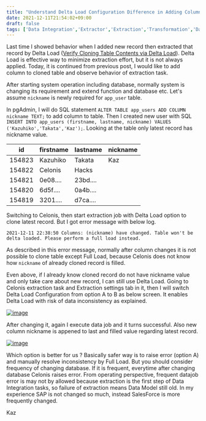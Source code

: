 ```yaml
---
title: "Understand Delta Load Configuration Difference in Adding Column Scenario"
date: 2021-12-11T21:54:02+09:00
draft: false
tags: ['Data Integration','Extractor','Extraction','Transformation','Data Job']
---
```


Last time I showed behavior when I added new record then extracted that record by Delta Load ([Verify Cloning Table Contents via Delta Load](../2021-12-04-verify-cloning-table-contents-via-delta-load)). Delta Load is effective way to minimize extraction effort, but it is not always applied. Today, it is continued from previous post, I would like to add column to cloned table and observe behavior of extraction task.

After starting system operation including database, normally system is changing its requirement and extend function and database etc. Let's assume `nickname` is newly required for `app_user` table. 

In pgAdmin, I will do SQL statement `ALTER TABLE app_users ADD COLUMN nickname TEXT;` to add column to table. Then I created new user with SQL `INSERT INTO app_users (firstname, lastname, nickname) VALUES ('Kazuhiko','Takata','Kaz');`. Looking at the table only latest record has nickname value.

| id     | firstname| lastname | nickname | 
| ------ | -------- | -------  | -------- | 
| 154823 | Kazuhiko | Takata   | Kaz      | 
| 154822 | Celonis  | Hacks    |          | 
| 154821 | 0e08.... | 23bd.... |          | 
| 154820 | 6d5f.... | 0a4b.... |          | 
| 154819 | 3201.... | d7ca.... |          | 

Switching to Celonis, then start extraction job with Delta Load option to clone latest record. But I got error message with below log.

```
2021-12-11 22:38:50 Columns: (nickname) have changed. Table won't be delta loaded. Please perform a full load instead.
```

As described in this error message, normally after column changes it is not possible to clone table except Full Load, because Celonis does not know how `nickname` of already cloned record is filled. 

Even above, if I already know cloned record do not have nickname value and only take care about new record, I can still use Delta Load. Going to Celonis extraction task and Extraction settings tab in it, then I will switch Delta Load Configuration from option A to B as below screen. It enables Delta Load with risk of data inconsistency as explained.

[![image](https://user-images.githubusercontent.com/67397583/145679033-19443a6c-0bd9-4c30-8d72-62d79cd79a72.png)](https://user-images.githubusercontent.com/67397583/145679033-19443a6c-0bd9-4c30-8d72-62d79cd79a72.png)

After changing it, again I execute data job and it turns successful. Also new column nickname is appened to last and filled value regarding latest record.

[![image](https://user-images.githubusercontent.com/67397583/145679340-1a53b5f9-941d-4030-90cd-201a68605e88.png)](https://user-images.githubusercontent.com/67397583/145679340-1a53b5f9-941d-4030-90cd-201a68605e88.png)

Which option is better for us ? Basically safer way is to raise error (option A) and manually resolve inconsistency by Full Load. But you should consider frequency of changing database. If it is frequent, everytime after changing database Celonis raises error. From operating perspective, frequent datajob error is may not by allowed because extraction is the first step of Data Integration tasks, so failure of extraction means Data Model still old. In my experience SAP is not changed so much, instead SalesForce is more frequently changed.

Kaz

